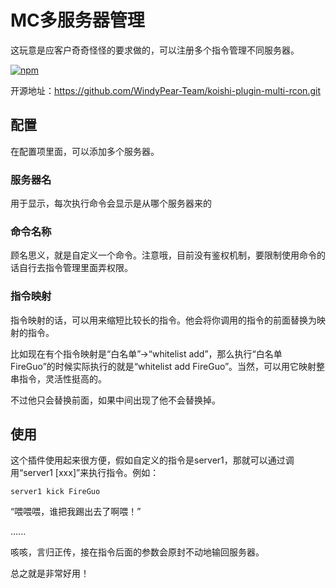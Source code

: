 # MC多服务器管理

这玩意是应客户奇奇怪怪的要求做的，可以注册多个指令管理不同服务器。

[![npm](https://img.shields.io/npm/v/koishi-plugin-multi-rcon?style=flat-square)](https://www.npmjs.com/package/koishi-plugin-multi-rcon)

开源地址：https://github.com/WindyPear-Team/koishi-plugin-multi-rcon.git

## 配置

在配置项里面，可以添加多个服务器。

### 服务器名

用于显示，每次执行命令会显示是从哪个服务器来的

### 命令名称

顾名思义，就是自定义一个命令。注意哦，目前没有鉴权机制，要限制使用命令的话自行去指令管理里面弄权限。

### 指令映射

指令映射的话，可以用来缩短比较长的指令。他会将你调用的指令的前面替换为映射的指令。

比如现在有个指令映射是“白名单”->“whitelist add”，那么执行“白名单 FireGuo”的时候实际执行的就是“whitelist add FireGuo”。当然，可以用它映射整串指令，灵活性挺高的。

不过他只会替换前面，如果中间出现了他不会替换掉。

## 使用

这个插件使用起来很方便，假如自定义的指令是server1，那就可以通过调用“server1 [xxx]”来执行指令。例如：

```
server1 kick FireGuo
```

“喂喂喂，谁把我踢出去了啊喂！”

......

咳咳，言归正传，接在指令后面的参数会原封不动地输回服务器。

总之就是非常好用！
